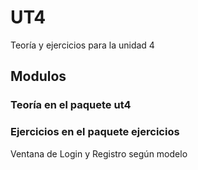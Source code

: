 # UT4 

Teoría y ejercicios para la unidad 4

## Modulos

### Teoría en el paquete ut4
###  Ejercicios en el paquete ejercicios
Ventana de Login y Registro según modelo 

